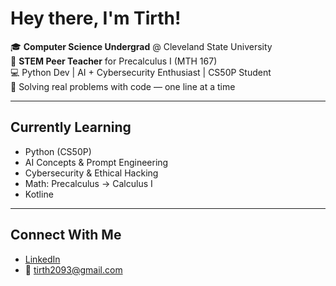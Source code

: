 #  Hey there, I'm Tirth!

🎓 **Computer Science Undergrad** @ Cleveland State University  
🧠 **STEM Peer Teacher** for Precalculus I (MTH 167)  
💻 Python Dev | AI + Cybersecurity Enthusiast | CS50P Student  
🌱 Solving real problems with code — one line at a time

---

##  Currently Learning
- Python (CS50P)
- AI Concepts & Prompt Engineering
- Cybersecurity & Ethical Hacking
- Math: Precalculus → Calculus I
- Kotline

---

##  Connect With Me
- [LinkedIn](https://www.linkedin.com/in/tirth-patel-949197346/)
- 📧 tirth2093@gmail.com



